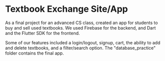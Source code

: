 # Textbook Exchange Site/App

As a final project for an advanced CS class, created an app for students to buy and sell used textbooks. We used Firebase for the backend, and Dart and the Flutter SDK for the frontend.

Some of our features included a login/logout, signup, cart, the ability to add and delete textbooks, and a filter/search option. The "database_practice" folder contains the final app.
